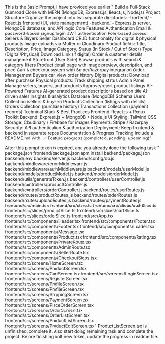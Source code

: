 This is the Basic Prompt, I have provided you earlier "
Build a Full-Stack Gumroad Clone with MERN (MongoDB, Express.js, React.js, Node.js)
Project Structure
Organize the project into two separate directories:
-frontend/ – React.js frontend (UI, state management)
-backend/ – Express.js server, MongoDB database, and API logic
Core Features
Authentication Email & password-based signup/login JWT authentication Role-based access: Sellers & Buyers
Seller Dashboard CRUD functionality for digital & physical products Image uploads via Multer or Cloudinary Product fields: Title, Description, Price, Image Category, Status (In Stock / Out of Stock) Type (Digital/Physical) Download Link (if digital) Order & customer details management Storefront (User Side) Browse products with search & category filters Product detail page with image preview, description, and price Cart & checkout system with Stripe/Razorpay integration Order Management Buyers can view order history Digital products: Download after purchase Physical products: Track shipping status
Admin Panel Manage sellers, buyers, and products Approve/reject product listings
AI-Powered Features AI-generated product descriptions based on title AI-driven sales insights & analytics Database (MongoDB) Schema Users Collection (sellers & buyers) Products Collection (listings with details) Orders Collection (purchase history) Transactions Collection (payment records) Technical Stack & Best Practices Frontend: React.js + Redux Toolkit Backend: Express.js + MongoDB + Node.js UI Styling: Tailwind CSS Storage: Cloudinary / Firebase for images Payments: Stripe / Razorpay Security: API authentication & authorization Deployment: Keep frontend & backend in separate repos Documentation & Progress Tracking Include a README.md with: ✅ Feature progress (completed, pending, upcoming)" 

After this prompt token is expired, and you already done the following task "
package.json
frontend/package.json
npm install
backend/package.json
backend/.env
backend/server.js
backend/config/db.js
backend/middleware/errorMiddleware.js
backend/middleware/authMiddleware.js
backend/models/userModel.js
backend/models/productModel.js
backend/models/orderModel.js
backend/utils/generateToken.js
backend/controllers/userController.js
backend/controllers/productController.js
backend/controllers/orderController.js
backend/routes/userRoutes.js
backend/routes/productRoutes.js
backend/routes/orderRoutes.js
backend/routes/uploadRoutes.js
backend/routes/paymentRoutes.js
frontend/src/main.tsx
frontend/src/store.ts
frontend/src/slices/authSlice.ts
frontend/src/slices/productSlice.ts
frontend/src/slices/cartSlice.ts
frontend/src/slices/orderSlice.ts
frontend/src/App.tsx
frontend/src/components/Header.tsx
frontend/src/components/Footer.tsx
frontend/src/components/Footer.tsx
frontend/src/components/Loader.tsx
frontend/src/components/Message.tsx
frontend/src/components/Product.tsx
frontend/src/components/Rating.tsx
frontend/src/components/PrivateRoute.tsx
frontend/src/components/AdminRoute.tsx
frontend/src/components/SellerRoute.tsx
frontend/src/components/CheckoutSteps.tsx
frontend/src/screens/HomeScreen.tsx
frontend/src/screens/ProductScreen.tsx
frontend/src/screens/CartScreen.tsx
frontend/src/screens/LoginScreen.tsx
frontend/src/screens/RegisterScreen.tsx
frontend/src/screens/ProfileScreen.tsx
frontend/src/screens/ProfileScreen.tsx
frontend/src/screens/ShippingScreen.tsx
frontend/src/screens/PaymentScreen.tsx
frontend/src/screens/PlaceOrderScreen.tsx
frontend/src/screens/OrderScreen.tsx
frontend/src/screens/OrderListScreen.tsx
frontend/src/screens/ProductListScreen.tsx
frontend/src/screens/ProductEditScreen.tsx" 
ProductListScreen.tsx is unfinished, complete it. Also start doing remaining task and complete the project. Before finishing bolt.new token, update the progress in readme file. 